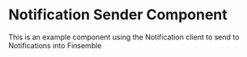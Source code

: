 # Notification Sender Component

This is an example component using the Notification client to send to Notifications into Finsemble
